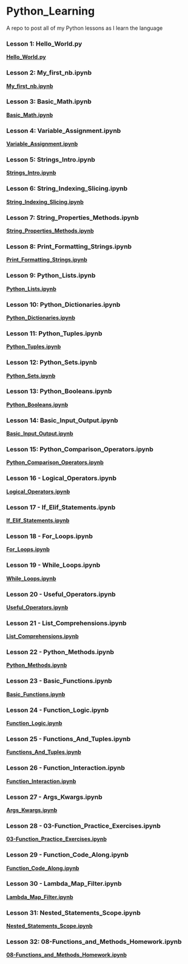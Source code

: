 # Python_Learning
A repo to post all of my Python lessons as I learn the language

### Lesson 1: Hello_World.py

**[Hello_World.py](Hello_World.py)**

### Lesson 2: My_first_nb.ipynb

**[My_first_nb.ipynb](My_first_nb.ipynb)**

### Lesson 3: Basic_Math.ipynb

**[Basic_Math.ipynb](Basic_Math.ipynb)**

### Lesson 4: Variable_Assignment.ipynb

**[Variable_Assignment.ipynb](Variable_Assignment.ipynb)**

### Lesson 5: Strings_Intro.ipynb

**[Strings_Intro.ipynb](Strings_Intro.ipynb)**

### Lesson 6: String_Indexing_Slicing.ipynb

**[String_Indexing_Slicing.ipynb](String_Indexing_Slicing.ipynb)**

### Lesson 7: String_Properties_Methods.ipynb

**[String_Properties_Methods.ipynb](String_Properties_Methods.ipynb)**

### Lesson 8: Print_Formatting_Strings.ipynb

**[Print_Formatting_Strings.ipynb](Print_Formatting_Strings.ipynb)**

### Lesson 9: Python_Lists.ipynb

**[Python_Lists.ipynb](Python_Lists.ipynb)**

### Lesson 10: Python_Dictionaries.ipynb

**[Python_Dictionaries.ipynb](Python_Dictionaries.ipynb)**

### Lesson 11: Python_Tuples.ipynb

**[Python_Tuples.ipynb](Python_Tuples.ipynb)**

### Lesson 12: Python_Sets.ipynb

**[Python_Sets.ipynb](Python_Sets.ipynb)**

### Lesson 13: Python_Booleans.ipynb

**[Python_Booleans.ipynb](Python_Booleans.ipynb)**

### Lesson 14: Basic_Input_Output.ipynb

**[Basic_Input_Output.ipynb](Basic_Input_Output.ipynb)**

### Lesson 15: Python_Comparison_Operators.ipynb

**[Python_Comparison_Operators.ipynb](Python_Comparison_Operators.ipynb)**

### Lesson 16 - Logical_Operators.ipynb

**[Logical_Operators.ipynb](Logical_Operators.ipynb)**

### Lesson 17 - If_Elif_Statements.ipynb

**[If_Elif_Statements.ipynb](If_Elif_Statements.ipynb)**

### Lesson 18 - For_Loops.ipynb

**[For_Loops.ipynb](For_Loops.ipynb)**

### Lesson 19 - While_Loops.ipynb

**[While_Loops.ipynb](While_Loops.ipynb)**

### Lesson 20 - Useful_Operators.ipynb

**[Useful_Operators.ipynb](Useful_Operators.ipynb)**

### Lesson 21 - List_Comprehensions.ipynb

**[List_Comprehensions.ipynb](List_Comprehensions.ipynb)**

### Lesson 22 - Python_Methods.ipynb

**[Python_Methods.ipynb](Python_Methods.ipynb)**

### Lesson 23 - Basic_Functions.ipynb

**[Basic_Functions.ipynb](Basic_Functions.ipynb)**

### Lesson 24 - Function_Logic.ipynb

**[Function_Logic.ipynb](Function_Logic.ipynb)**

### Lesson 25 - Functions_And_Tuples.ipynb

**[Functions_And_Tuples.ipynb](Functions_And_Tuples.ipynb)**

### Lesson 26 - Function_Interaction.ipynb

**[Function_Interaction.ipynb](Function_Interaction.ipynb)**

### Lesson 27 - Args_Kwargs.ipynb

**[Args_Kwargs.ipynb](Args_Kwargs.ipynb)**

### Lesson 28 - 03-Function_Practice_Exercises.ipynb

**[03-Function_Practice_Exercises.ipynb](03-Function_Practice_Exercises.ipynb)**

### Lesson 29 - Function_Code_Along.ipynb

**[Function_Code_Along.ipynb](Function_Code_Along.ipynb)**

### Lesson 30 - Lambda_Map_Filter.ipynb

**[Lambda_Map_Filter.ipynb](Lambda_Map_Filter.ipynb)**

### Lesson 31: Nested_Statements_Scope.ipynb

**[Nested_Statements_Scope.ipynb](Nested_Statements_Scope.ipynb)**

### Lesson 32: 08-Functions_and_Methods_Homework.ipynb

**[08-Functions_and_Methods_Homework.ipynb](08-Functions_and_Methods_Homework.ipynb)**